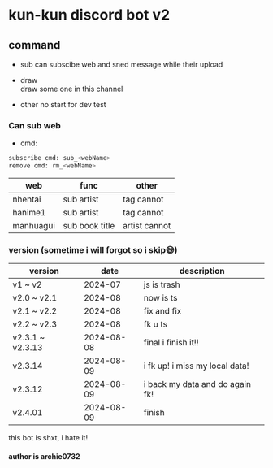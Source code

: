# kun-kun discord bot v2

## command

- sub
    can subscibe web and sned message while their upload

- draw  
    draw some one in this channel

- other
    no start for dev test

### Can sub web

- cmd:  

```bash
subscribe cmd: sub_<webName>
remove cmd: rm_<webName>
```

|web|func|other|
|---|---|---|
|nhentai|sub artist|tag cannot|
|hanime1|sub artist|tag cannot|
|manhuagui|sub book title|artist cannot|

### version (sometime i will forgot so i skip😅)  

|version|date|description|
|-------|----|-----------|
|v1 ~ v2|2024-07|js is trash|
|v2.0 ~ v2.1|2024-08|now is ts|
|v2.1 ~ v2.2|2024-08|fix and fix|
|v2.2 ~ v2.3|2024-08|fk u ts|
|v2.3.1 ~ v2.3.13|2024-08-08|final i finish it!!|
|v2.3.14|2024-08-09|i fk up! i miss my local data!|
|v2.3.12|2024-08-09|i back my data and do again fk!|
|v2.4.01|2024-08-09|finish|

this bot is shxt, i hate it!

#### author is archie0732  
